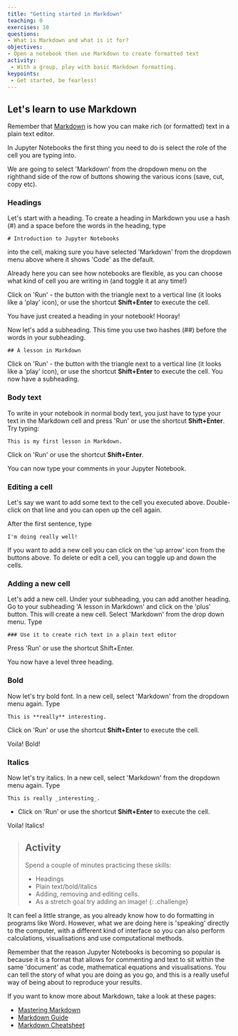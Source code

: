 ```yaml
---
title: "Getting started in Markdown"
teaching: 0
exercises: 10
questions:
- What is Markdown and what is it for?
objectives:
- Open a notebook then use Markdown to create formatted text
activity:
 - With a group, play with basic Markdown formatting.
keypoints:
 - Get started, be fearless!
---
```


## Let's learn to use Markdown

Remember that [Markdown](https://en.wikipedia.org/wiki/Markdown) is how you can make rich (or formatted) text in a plain text editor.

In Jupyter Notebooks the first thing you need to do is select the role of the cell you are typing into.

We are going to select 'Markdown' from the dropdown menu on the righthand side of the row of buttons showing the various icons (save, cut, copy etc).

### Headings

Let's start with a heading. To create a heading in Markdown you use a hash (#) and a space before the words in the heading, type


`# Introduction to Jupyter Notebooks`

into the cell, making sure you have selected 'Markdown' from the dropdown menu above where it shows 'Code' as the default.

Already here you can see how notebooks are flexible, as you can choose what kind of cell you are writing in (and toggle it at any time!)

Click on 'Run' - the button with the triangle next to a vertical line (it looks  like a 'play' icon), or use the shortcut **Shift+Enter** to execute the cell.

You have just created a heading in your notebook! Hooray!

 Now let's add a subheading. This time you use two hashes (##) before the words in your subheading.

  `## A lesson in Markdown`

Click on 'Run' - the button with the triangle next to a vertical line (it looks  like a 'play' icon), or use the shortcut **Shift+Enter** to execute the cell. You now have a subheading.

### Body text

To write in your notebook in normal body text, you just have to type your text in the Markdown cell and press 'Run' or use the shortcut **Shift+Enter**. Try typing:

  `This is my first lesson in Markdown.`

Click on 'Run' or use the shortcut **Shift+Enter**.

You can now type your comments in your Jupyter Notebook.

### Editing a cell

Let's say we want to add some text to the cell you executed above. Double-click on that line and you can open up the cell again.

After the first sentence, type

 `I'm doing really well!`

If you want to add a new cell you can click on the 'up arrow' icon from the buttons above.  To delete or edit a cell, you can toggle up and down the cells.

### Adding a new cell

Let's add a new cell. Under your subheading, you can add another heading. Go to your subheading 'A lesson in Markdown' and click on the 'plus' button. This will create a new cell. Select 'Markdown' from the drop down menu. Type

`### Use it to create rich text in a plain text editor`

Press 'Run' or use the shortcut Shift+Enter.

 You now have a level three heading.

### Bold

Now let's try bold font. In a new cell, select 'Markdown' from the dropdown menu again. Type

 `This is **really** interesting.`

Click on 'Run' or use the shortcut **Shift+Enter** to execute the cell.

Voila! Bold!

### Italics

Now let's try italics. In a new cell, select 'Markdown' from the dropdown menu again. Type

`This is really _interesting_.`

  - Click on 'Run' or use the shortcut **Shift+Enter** to execute the cell.

Voila! Italics!

> ## Activity
>
> Spend a couple of minutes practicing these skills:
>
> - Headings
> - Plain text/bold/italics
> - Adding, removing and editing cells.
> - As a stretch goal try adding an image!
{: .challenge}

It can feel a little strange, as you already know how to do formatting in programs like Word. However, what we are doing here is 'speaking' directly to the computer, with a different kind of interface so you can also perform calculations, visualisations and use computational methods.

Remember that the reason Jupyter Notebooks is becoming so popular is because it is a format that allows for commenting and text to sit within the same 'document' as code, mathematical equations and visualisations. You can tell the story of what you are doing as you go, and this is a really useful way of being about to reproduce your results.

If you want to know more about Markdown, take a look at these pages:

 - [Mastering Markdown](https://guides.github.com/features/mastering-markdown/)
 - [Markdown Guide](https://markdown-guide.readthedocs.io/en/latest/basics.html)
 - [Markdown Cheatsheet](https://guides.github.com/pdfs/markdown-cheatsheet-online.pdf)
